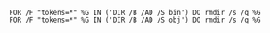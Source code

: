 ﻿``` batch
  FOR /F "tokens=*" %G IN ('DIR /B /AD /S bin') DO rmdir /s /q %G
  FOR /F "tokens=*" %G IN ('DIR /B /AD /S obj') DO rmdir /s /q %G
````
